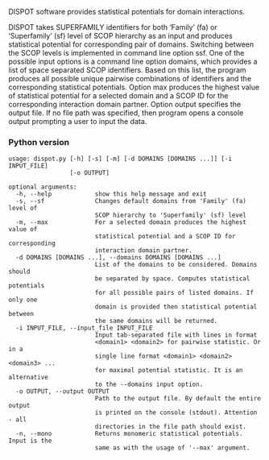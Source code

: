 DISPOT software provides statistical potentials for domain interactions.

DISPOT takes SUPERFAMILY identifiers for both ‘Family’ (fa) or ‘Superfamily’ (sf) level of SCOP hierarchy as an input and produces statistical potential for corresponding pair of domains. Switching between the SCOP levels is implemented in command line option ssf.  One of the possible input options is a command line option domains, which provides a list of space separated SCOP identifiers. Based on this list, the program produces all possible unique pairwise combinations of identifiers and the corresponding statistical potentials. Option max produces the highest value of statistical potential for a selected domain and a SCOP ID for the corresponding interaction domain partner. Option output specifies the output file. If no file path was specified, then program opens a console output prompting a user to input the data. 


### Python version ###
```
usage: dispot.py [-h] [-s] [-m] [-d DOMAINS [DOMAINS ...]] [-i INPUT_FILE]
                 [-o OUTPUT]

optional arguments:
  -h, --help            show this help message and exit
  -s, --sf              Changes default domains from 'Family' (fa) level of
                        SCOP hierarchy to 'Superfamily' (sf) level
  -m, --max             For a selected domain produces the highest value of
                        statistical potential and a SCOP ID for corresponding
                        interaction domain partner.
  -d DOMAINS [DOMAINS ...], --domains DOMAINS [DOMAINS ...]
                        List of the domains to be considered. Domains should
                        be separated by space. Computes statistical potentials
                        for all possible pairs of listed domains. If only one
                        domain is provided then statistical potential between
                        the same domains will be returned.
  -i INPUT_FILE, --input_file INPUT_FILE
                        Input tab-separated file with lines in format
                        <domain1> <domain2> for pairwise statistic. Or in a
                        single line format <domain1> <domain2> <domain3> ...
                        for maximal potential statistic. It is an alternative
                        to the --domains input option.
  -o OUTPUT, --output OUTPUT
                        Path to the output file. By default the entire output
                        is printed on the console (stdout). Attention - all
                        directories in the file path should exist.
  -n, --mono            Returns monomeric statistical potentials. Input is the
                        same as with the usage of '--max' argument.

```
